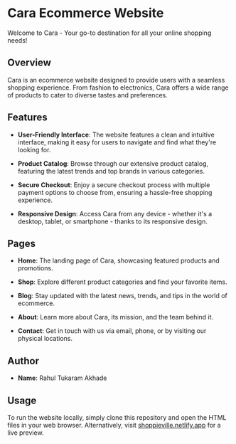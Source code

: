 # Cara Ecommerce Website

Welcome to Cara - Your go-to destination for all your online shopping needs!

## Overview

Cara is an ecommerce website designed to provide users with a seamless shopping experience. From fashion to electronics, Cara offers a wide range of products to cater to diverse tastes and preferences.

## Features

- **User-Friendly Interface**: The website features a clean and intuitive interface, making it easy for users to navigate and find what they're looking for.
  
- **Product Catalog**: Browse through our extensive product catalog, featuring the latest trends and top brands in various categories.

- **Secure Checkout**: Enjoy a secure checkout process with multiple payment options to choose from, ensuring a hassle-free shopping experience.

- **Responsive Design**: Access Cara from any device - whether it's a desktop, tablet, or smartphone - thanks to its responsive design.

## Pages

- **Home**: The landing page of Cara, showcasing featured products and promotions.
  
- **Shop**: Explore different product categories and find your favorite items.
  
- **Blog**: Stay updated with the latest news, trends, and tips in the world of ecommerce.
  
- **About**: Learn more about Cara, its mission, and the team behind it.
  
- **Contact**: Get in touch with us via email, phone, or by visiting our physical locations.

## Author

- **Name**: Rahul Tukaram Akhade

## Usage

To run the website locally, simply clone this repository and open the HTML files in your web browser. Alternatively, visit [shoppieville.netlify.app](https://caravista.netlify.app) for a live preview.
